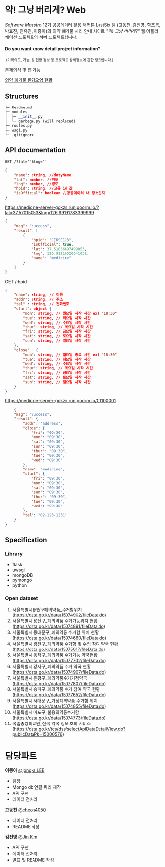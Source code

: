 # 약! 그냥 버리게? Web

_Software Maestro_ 12기 공공데이터 활용 해커톤 LastSix 팀 (고동천, 김진영, 함초롬, 박효진, 진유진, 이종아)의 의약 폐기물 처리 안내 사이트 _"약! 그냥 버리게?"_ 웹 어플리케이션 프로젝트의 서버 프로젝트입니다. 

#### Do you want know detail project information?

<small> (기획의도, 기능, 및 현황 정보 등 프로젝트 상세정보에 관한 링크입니다.) </small>

[문제의식 및 웹 기능](https://www.notion.so/98bdeab0972442b2a10d3159a90fa61e)

[의약 폐기물 환경오염 현황](https://www.notion.so/88fc34bcf5f94065904721c0f1bd08ec)

## Structures

```python
├─ Readme.md
├─ modules
│  ├─ __init__.py
│  └─ garbege.py (will replaced)
├─ routes.py
├─ wsgi.py
└─ .gitignore
```

## API documentation

`GET /?lat=''&lng=''`

```json
{
    "name": string, //dutyName
    "lat": number, //위도
    "lng": number, //경도
    "hpid": string, //고유 id 값
    "isOfficial": boolean //공공데이터 내 장소인지
}
```

https://medicine-server-gokzn.run.goorm.io/?lat=37.57015053&lng=126.99191783399999

```json
{
    "msg": "success",
    "result": [
        {
            "hpid": "CIDSE123",
            "isOfficial": true,
            "lat": 37.51856697499053,
            "lng": 126.91216520641032,
            "name": "medicine"
        }
    ]
}
```

GET /:hpid

```json
{
    "name": string, // 이름
    "addr": string, // 주소
    "tel" : string, // 전화번호
    "start": object {
        "mon": string, // 월요일 시작 시간 ex) "18:30"
        "tue": string, // 화요일 시작 시간
        "wed": string, // 수요일 시작 시간
        "thur": string, // 목요일 시작 시간
        "fri": string, // 금요일 시작 시간
        "sat": string, // 토요일 시작 시간
        "sun": string, // 일요일 시작 시간
    },
    "close" : {
        "mon": string, // 월요일 종료 시간 ex) "18:30"
        "tue": string, // 화요일 시작 시간
        "wed": string, // 수요일 시작 시간
        "thur": string, // 목요일 시작 시간
        "fri": string, // 금요일 시작 시간
        "sat": string, // 토요일 시작 시간
        "sun": string, // 일요일 시작 시간
    }
}
```

https://medicine-server-gokzn.run.goorm.io/C1100001

```json
    {
    "msg": "success",
    "result": {
        "addr": "address",
        "close": {
            "fri": "09:30",
            "mon": "09:30",
            "sat": "09:30",
            "sun": "09:30",
            "thur": "09:30",
            "tue": "09:30",
            "wed": "09:30"
        },
        "name": "medicine",
        "start": {
            "fri": "09:30",
            "mon": "09:30",
            "sat": "09:30",
            "sun": "09:30",
            "thur": "09:30",
            "tue": "09:30",
            "wed": "09:30"
        },
        "tel": "02-123-1231"
    }
}
```

## Specification

### Library ###
- flask
- uwsgi
- mongoDB
- pymongo
- python

### Open dataset ###
1. 서울특별시*양천구*폐의약품\_수거함위치
   (https://data.go.kr/data/15074902/fileData.do)
2. 서울특별시 용산구\_폐의약품 수거가능위치 현황
   (https://data.go.kr/data/15074891/fileData.do)
3. 서울특별시 동대문구\_폐의약품 수거함 위치 현황
   (https://data.go.kr/data/15074660/fileData.do)
4. 서울특별시 광진구\_폐의약품 수거함 및 수집 참여 약국 현황
   (https://data.go.kr/data/15075017/fileData.do)
5. 서울특별시 동작구\_폐의약품 수거가능 약국현황
   (https://data.go.kr/data/15077702/fileData.do)
6. 서울특별시 강서구\_폐의약품 수거 약국 현황
   (https://data.go.kr/data/15074907/fileData.do)
7. 서울특별시 은평구\_폐의약품수거거점약국
   (https://data.go.kr/data/15077807/fileData.do)
8. 서울특별시 송파구\_폐의약품 수거 참여 약국 현황
   (https://data.go.kr/data/15077652/fileData.do)
9. 서울특별시 서대문구\_가정폐의약품 수거함 위치
   (https://data.go.kr/data/15074855/fileData.do)
10. 서울특별시 마포구\_불용의약품수거함
   (https://data.go.kr/data/15074773/fileData.do)
11. 국립중앙의료원\_전국 약국 정보 조회 서비스
   (https://data.go.kr/tcs/dss/selectApiDataDetailView.do?publicDataPk=15000576)

# 담당파트

**이종아** [@jong-a LEE](https://github.com/whddk4415)
- 팀장
- Mongo db 연결 쿼리 제작
- API 구현
- 데이터 전처리

**고동천** [@cheon4050](https://github.com/cheon4050)
- 데이터 전처리
- README 작성

**김진영** [@Jin Kim](https://github.com/gimquokka)
- API 구현
- 데이터 전처리
- 발표 및 README 작성
